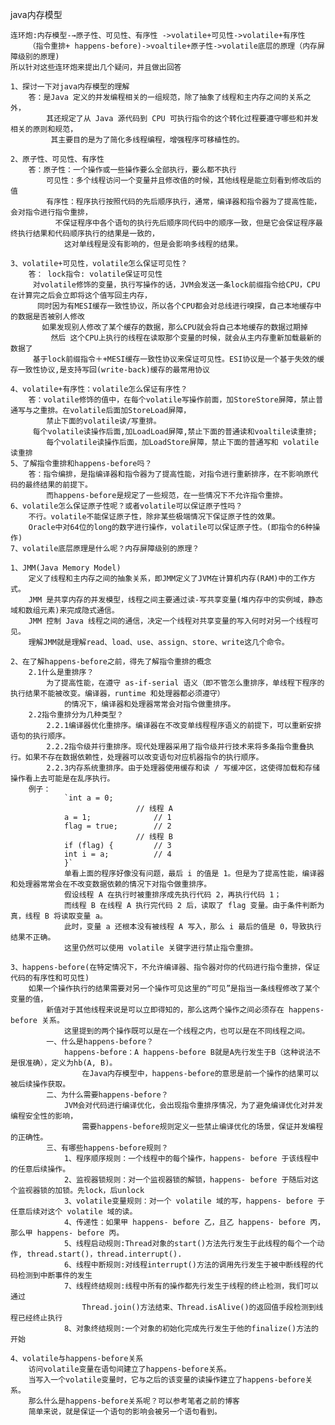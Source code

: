java内存模型

    连环炮:内存模型-→原子性、可见性、有序性 ->volatile+可见性->volatile+有序性
        （指令重排+ happens-before)->voaltile+原子性->volatile底层的原理（内存屏障级别的原理)
    所以针对这些连环炮来提出几个疑问，并且做出回答

    1、探讨一下对java内存模型的理解
        答：是Java 定义的并发编程相关的一组规范，除了抽象了线程和主内存之间的关系之外，
            其还规定了从 Java 源代码到 CPU 可执行指令的这个转化过程要遵守哪些和并发相关的原则和规范，
             其主要目的是为了简化多线程编程，增强程序可移植性的。

    2、原子性、可见性、有序性
        答：原子性：一个操作或一些操作要么全部执行，要么都不执行
            可见性：多个线程访问一个变量并且修改值的时候，其他线程是能立刻看到修改后的值
            有序性：程序执行按照代码的先后顺序执行，通常，编译器和指令器为了提高性能，会对指令进行指令重排，
              不保证程序中各个语句的执行先后顺序同代码中的顺序一致，但是它会保证程序最终执行结果和代码顺序执行的结果是一致的，
                这对单线程是没有影响的，但是会影响多线程的结果。

    3、volatile+可见性，volatile怎么保证可见性？
        答： lock指令: volatile保证可见性
         对volatile修饰的变量，执行写操作的话，JVM会发送一条lock前缀指令给CPU，CPU在计算完之后会立即将这个值写回主内存，
          同时因为有MESI缓存一致性协议，所以各个CPU都会对总线进行嗅探，自己本地缓存中的数据是否被别人修改
           如果发现别人修改了某个缓存的数据，那么CPU就会将自己本地缓存的数据过期掉
             然后 这个CPU上执行的线程在读取那个变量的时候，就会从主内存重新加载最新的数据了
         基于lock前缀指令＋+MESI缓存一致性协议来保证可见性。ESI协议是一个基于失效的缓存一致性协议,是支持写回(write-back)缓存的最常用协议

    4、volatile+有序性：volatile怎么保证有序性？
        答：volatile修饰的值中，在每个volatile写操作前面，加StoreStore屏障，禁止普通写与之重排。在volatile后面加StoreLoad屏障，
            禁止下面的volatile读/写重排。
         每个volatile读操作后面,加LoadLoad屏障,禁止下面的普通读和voaltile读重排;
            每个volatile读操作后面，加LoadStore屏障，禁止下面的普通写和 volatile读重排
    5、了解指令重排和happens-before吗？
        答：指令编排，是指编译器和指令器为了提高性能，对指令进行重新排序，在不影响原代码的最终结果的前提下。
            而happens-before是规定了一些规范，在一些情况下不允许指令重排。
    6、volatile怎么保证原子性呢？或者volatile可以保证原子性吗？
        不行。volatile不能保证原子性，除非某些极端情况下保证原子性的效果。
        Oracle中对64位的long的数字进行操作，volatile可以保证原子性。(即指令的6种操作)
    7、volatile底层原理是什么呢？内存屏障级别的原理？
            
    1、JMM(Java Memory Model)
        定义了线程和主内存之间的抽象关系，即JMM定义了JVM在计算机内存(RAM)中的工作方式。
        JMM 是共享内存的并发模型，线程之间主要通过读-写共享变量(堆内存中的实例域，静态域和数组元素)来完成隐式通信。
        JMM 控制 Java 线程之间的通信，决定一个线程对共享变量的写入何时对另一个线程可见。                                                        
        理解JMM就是理解read、load、use、assign、store、write这几个命令。

    2、在了解happens-before之前，得先了解指令重排的概念
        2.1什么是重排序？
            为了提高性能，在遵守 as-if-serial 语义（即不管怎么重排序，单线程下程序的执行结果不能被改变。编译器，runtime 和处理器都必须遵守）
                的情况下，编译器和处理器常常会对指令做重排序。
        2.2指令重排分为几种类型？
            2.2.1编译器优化重排序。编译器在不改变单线程程序语义的前提下，可以重新安排语句的执行顺序。
            2.2.2指令级并行重排序。现代处理器采用了指令级并行技术来将多条指令重叠执行。如果不存在数据依赖性，处理器可以改变语句对应机器指令的执行顺序。
            2.2.3内存系统重排序。由于处理器使用缓存和读 / 写缓冲区，这使得加载和存储操作看上去可能是在乱序执行。
        例子：
                `int a = 0;
                                // 线程 A
                a = 1;              // 1
                flag = true;        // 2
                                // 线程 B
                if (flag) {         // 3
                int i = a;          // 4
                }`
                单看上面的程序好像没有问题，最后 i 的值是 1。但是为了提高性能，编译器和处理器常常会在不改变数据依赖的情况下对指令做重排序。
                假设线程 A 在执行时被重排序成先执行代码 2，再执行代码 1；
                而线程 B 在线程 A 执行完代码 2 后，读取了 flag 变量。由于条件判断为真，线程 B 将读取变量 a。
                此时，变量 a 还根本没有被线程 A 写入，那么 i 最后的值是 0，导致执行结果不正确。
                这里仍然可以使用 volatile 关键字进行禁止指令重排。

    3、happens-before(在特定情况下，不允许编译器、指令器对你的代码进行指令重排，保证代码的有序性和可见性)
        如果一个操作执行的结果需要对另一个操作可见这里的“可见”是指当一条线程修改了某个变量的值，
            新值对于其他线程来说是可以立即得知的，那么这两个操作之间必须存在 happens-before 关系。
                这里提到的两个操作既可以是在一个线程之内，也可以是在不同线程之间。
            一、什么是happens-before？
                happens-before：A happens-before B就是A先行发生于B（这种说法不是很准确），定义为hb(A, B)。
                    在Java内存模型中，happens-before的意思是前一个操作的结果可以被后续操作获取。
            二、为什么需要happens-before？
                JVM会对代码进行编译优化，会出现指令重排序情况，为了避免编译优化对并发编程安全性的影响，
                    需要happens-before规则定义一些禁止编译优化的场景，保证并发编程的正确性。
            三、有哪些happens-before规则？
                1、程序顺序规则：一个线程中的每个操作，happens- before 于该线程中的任意后续操作。
                2、监视器锁规则：对一个监视器锁的解锁，happens- before 于随后对这个监视器锁的加锁。先lock，后unlock
                3、volatile变量规则：对一个 volatile 域的写，happens- before 于任意后续对这个 volatile 域的读。
                4、传递性：如果甲 happens- before 乙，且乙 happens- before 丙，那么甲 happens- before 丙。
                5、线程启动规则:Thread对象的start()方法先行发生于此线程的每个一个动作, thread.start()，thread.interrupt().
                6、线程中断规则:对线程interrupt()方法的调用先行发生于被中断线程的代码检测到中断事件的发生
                7、线程终结规则:线程中所有的操作都先行发生于线程的终止检测，我们可以通过
                    Thread.join()方法结束、Thread.isAlive()的返回值手段检测到线程已经终止执行
                8、对象终结规则:一个对象的初始化完成先行发生于他的finalize()方法的开始

    4、volatile与happens-before关系
        访问volatile变量在语句间建立了happens-before关系。
        当写入一个volatile变量时，它与之后的该变量的读操作建立了happens-before关系。
        那么什么是happens-before关系呢？可以参考笔者之前的博客
        简单来说，就是保证一个语句的影响会被另一个语句看到。